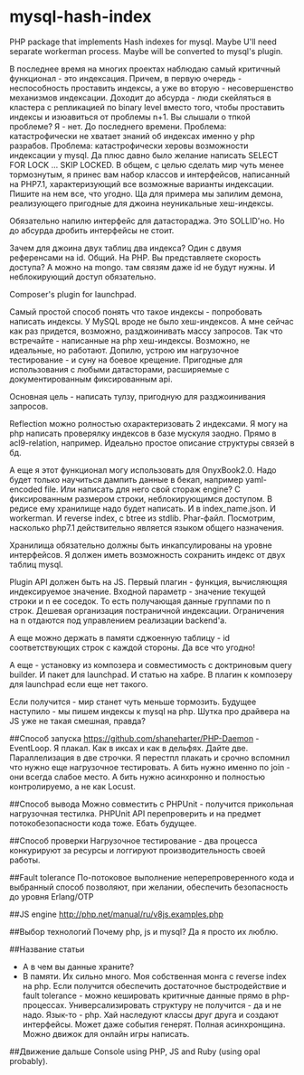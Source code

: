 # mysql-hash-index
PHP package that implements Hash indexes for mysql. Maybe U'll need separate workerman process. Maybe will be converted to mysql's plugin.

В последнее время на многих проектах наблюдаю самый критичный функционал - это индексация. Причем, в первую очередь - неспособность проставить индексы, а уже во вторую - несовершенство механизмов индексации. Доходит до абсурда - люди скейляться в кластера с репликацией по binary level вместо того, чтобы проставить индексы и изюавиться от проблемы n+1. Вы слышали о тпкой проблеме? Я - нет. До последнего времени. 
Проблема: катастрофически не хватает знаний об индексах именно у php разрабов.
Проблема: катастрофически херовы возможности индексации у mysql. Да плюс давно было желание написать SELECT FOR LOCK ... SKIP LOCKED.
В общем, с целью сделать мир чуть менее тормознутым, я принес вам набор классов и интерфейсов, написанный на PHP7.1, характеризующий все возможные варианты индексации. Пишите на нем все, что угодно. Ща для примера мы запилим демона, реализующего пригодные для джоина неуникальные хеш-индексы.

Обязательно напилю интерфейс для датастораджа. Это SOLLID'но. Но до абсурда дробить интерфейсы не стоит.

Зачем для джоина двух таблиц два индекса? Один с двумя референсами на id. Общий. На PHP. Вы представляете скорость доступа? А можно на mongo. там связям даже id не будут нужны. И неблокирующий доступ обязательно.

Composer's plugin for launchpad.

Самый простой способ понять что такое индексы - попробовать написать индексы. У MySQL вроде не было хеш-индексов. А мне сейчас как раз придется, возможно, разджоинивать массу запросов. Так что встречайте - написанные на php хеш-индексы. Возможно, не идеальные, но работают. Допилю, устрою им нагрузочное тестирование - и суну на боевое крещение. Пригодные для использования с любыми датасторами, расширяемые с документированным фиксированным api.

Основная цель - написать тулзу, пригодную для разджоинивания запросов.

Reflection можно ролностью охарактеризовать 2 индексами. Я могу на php написать проверялку индексов в базе мускуля заодно. Прямо в acl9-relation, например. Идеально простое описание структуры связей в бд. 

А еще я этот функционал могу использовать для OnyxBook2.0. Надо будет только научиться дампить данные в бекап, например yaml-encoded file. Или написать для него свой стораж engine? С фиксированным размером строки, неблокирующимся доступом. В редисе ему хранилище надо будет написать. И в index_name.json. И workerman. И reverse index, с btree из stdlib. Phar-файл. Посмотрим, насколько php7.1 действительно является языком общего назначения.

Хранилища обязательно должны быть инкапсулированы на уровне интерфейсов. Я должен иметь возможность сохранить индекс от двух таблиц mysql. 

Plugin API должен быть на JS. Первый плагин - функция, вычисляющяя индексируемое значение. Входной параметр - значение текущей строки и n ее соседок. То есть получающая данные группами по n строк. Дешевая организация постраничной индексации. Ограничения на n отдаются под управлением реализации backend'a.

А еще можно держать в памяти сджоенную таблицу - id соответствующих строк с каждой стороны. Да все что угодно!

А еще - установку из композера и совместимость с доктриновым query builder. И пакет для launchpad. И статью на хабре. B плагин к композеру для launchpad если еще нет такого. 

Если получится - мир станет чуть меньше тормозить. Будущее наступило - мы пишем индексы к mysql на php. Шутка про драйвера на JS уже не такая смешная, правда?

##Способ запуска
https://github.com/shaneharter/PHP-Daemon - EventLoop. Я плакал. Как в иксах и как в дельфях. Дайте две. Параллелизация в две строчки. Я перестпл плакать и срочно вспомнил что нужно еще нагрузочное тестировать. А бить нужно именно по join - они всегда слабое место. А бить нужно асинхронно и полностью контролируемо, а не как Locust. 

##Способ вывода
Можно совместить c PHPUnit - получится прикольная нагрузочная тестилка. PHPUnit API перепроверить и на предмет потокобезопасности кода тоже. Ебать будущее.

##Способ проверки
Нагрузочное тестирование - два процесса конкурируют за ресурсы и логгируют производительность своей работы.

##Fault tolerance
По-потоковое выполнение неперепроверенного кода и выбранный способ позволяют, при желании, обеспечить безопасность до уровня Erlang/OTP

##JS engine
http://php.net/manual/ru/v8js.examples.php

##Выбор технологий
Почему php, js и mysql? Да я просто их люблю. 

##Название статьи
 - А в чем вы данные храните? 
 - В памяти. Их сильно много.
Моя собственная монга с reverse index на php. Если получится обеспечить достаточное быстродействие и fault tolerance - можно кешировать критичные данные прямо в php-процессах. Универсализировать структуру не получится - да и не надо. Язык-то - php. Хай наследуют классы друг друга и создают интерфейсы. Может даже события генерят. Полная асинхронщина. Можно движок для онлайн игры написать.

##Движение дальше
Console using PHP, JS and Ruby (using opal probably).


